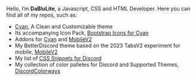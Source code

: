Hello, I’m <strong>DaBluLite</strong>, a Javascript, CSS and HTML Developer. Here you can find all of my repos, such as:
* [Cyan](https://github.com/DaBluLite/Cyan), A Clean and Customizable theme
* Its accompanying Icon Pack, [Bootstrap Icons for Cyan](https://github.com/DaBluLite/CyanBootstrapIcons)
* Addons for [Cyan](https://dablulite.github.io/Cyan/Addons) and [MobileV2](https://dablulite.github.io/MobileV2/Addons)
* My BetterDiscord theme based on the 2023 TabsV2 experiment for mobile, [MobileV2](https://github.com/DaBluLite/MobileV2)
* My list of [CSS Snippets for Discord](https://github.com/DaBluLite/css-snippets)
* My collection of color palletes for Discord and Supported Themes, [DiscordColorways](https://github.com/DaBluLite/DiscordColorways)
